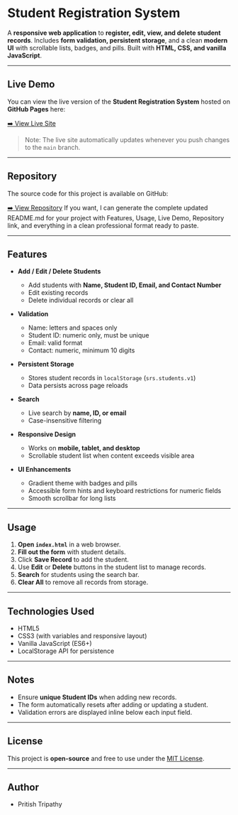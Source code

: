 # Student Registration System

A **responsive web application** to **register, edit, view, and delete student records**. Includes **form validation, persistent storage**, and a clean **modern UI** with scrollable lists, badges, and pills. Built with **HTML, CSS, and vanilla JavaScript**.

---

## Live Demo

You can view the live version of the **Student Registration System** hosted on **GitHub Pages** here:

[➡️ View Live Site](https://pritish-tripathy.github.io/internshala-student-registration-project/)

> Note: The live site automatically updates whenever you push changes to the `main` branch.

---

## Repository

The source code for this project is available on GitHub:

[➡️ View Repository](https://github.com/pritish-tripathy/internshala-student-registration-project)
If you want, I can generate the complete updated README.md for your project with Features, Usage, Live Demo, Repository link, and everything in a clean professional format ready to paste.

---

## Features

- **Add / Edit / Delete Students**
  - Add students with **Name, Student ID, Email, and Contact Number**
  - Edit existing records
  - Delete individual records or clear all

- **Validation**
  - Name: letters and spaces only
  - Student ID: numeric only, must be unique
  - Email: valid format
  - Contact: numeric, minimum 10 digits

- **Persistent Storage**
  - Stores student records in `localStorage` (`srs.students.v1`)
  - Data persists across page reloads

- **Search**
  - Live search by **name, ID, or email**
  - Case-insensitive filtering

- **Responsive Design**
  - Works on **mobile, tablet, and desktop**
  - Scrollable student list when content exceeds visible area

- **UI Enhancements**
  - Gradient theme with badges and pills
  - Accessible form hints and keyboard restrictions for numeric fields
  - Smooth scrollbar for long lists

---

## Usage

1. **Open `index.html`** in a web browser.
2. **Fill out the form** with student details.
3. Click **Save Record** to add the student.
4. Use **Edit** or **Delete** buttons in the student list to manage records.
5. **Search** for students using the search bar.
6. **Clear All** to remove all records from storage.

---

## Technologies Used

- HTML5
- CSS3 (with variables and responsive layout)
- Vanilla JavaScript (ES6+)
- LocalStorage API for persistence

---

## Notes

- Ensure **unique Student IDs** when adding new records.
- The form automatically resets after adding or updating a student.
- Validation errors are displayed inline below each input field.

---

## License

This project is **open-source** and free to use under the [MIT License](LICENSE).

---

## Author

- Pritish Tripathy